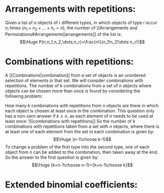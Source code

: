 
# Arrangements with repetitions:

Given a list of $n$ objects of $r$ different types, in which objects of type $i$ occur $n_i$ times ($n_1+n_2+\dots+n_r=n$), the number of [[Arrangements and Permutations#Arrangements|arrangements]] of the list is:
$$\Huge P(n,n_1,n_2,\dots,n_r)=\frac{n!}{n_1!n_2!\dots n_r!}$$

# Combinations with repetitions:

A [[Combinations|combination]] from a set of objects is an unordered selection of elements in that set. We will consider combinations with repetitions. The number of $k$ combinations from a set of $n$ objects where objects can be chosen more than once is found by considering the following problem:

How many $k$ combinations with repetitions from $n$ objects are there in which each object is chosen at least once in the combination. This question only has a non-zero answer if $k\geq n$, as each element of $n$ needs to be used at least once:
![[combinations with repetitions]]
So the number of $k$ combinations with repetitions taken from a set with $n$ objects, where there is at least one of each element from the set in each combination is given by:$$\Huge {n-1\choose k-1}$$
To change a problem of the first type into the second type, one of each object from $n$ can be added to the combination, then taken away at the end. So the answer to the first question is given by:$$\Huge {k+n-1\choose n-1}={k+n-1\choose k}$$

# Extended binomial coefficients:

